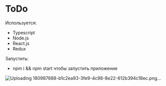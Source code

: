 # ToDo

Используется:
* Typescript
* Node.js
* React.js
* Redux

Запустить: 
* npm i && npm start чтобы запустить приложение

![Uploading 180987688-b1c2ea93-3fe9-4c98-8e22-612b394c18ec.png…]()
